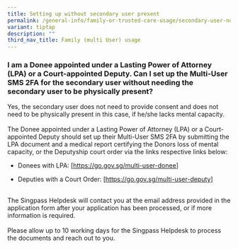 ```yaml
---
title: Setting up without secondary user present
permalink: /general-info/family-or-trusted-care-usage/secondary-user-not-present/
variant: tiptap
description: ""
third_nav_title: Family (multi User) usage
---
```

<h3>I am a Donee appointed under a Lasting Power of Attorney (LPA) or a Court-appointed Deputy. Can I set up the Multi-User SMS 2FA for the secondary user without needing the secondary user to be physically present?</h3>
<p>Yes, the secondary user does not need to provide consent and does not
need to be physically present in this case, if he/she lacks mental capacity.
<br>
<br>The Donee appointed under a Lasting Power of Attorney (LPA) or a Court-appointed
Deputy should set up their Multi-User SMS 2FA by submitting the LPA document
and a medical report certifying the Donors loss of mental capacity, or
the Deputyship court order via the links respective links below:
<br>
</p>
<ul data-tight="true" class="tight">
<li>
<p>Donees with LPA: [<a href="https://go.gov.sg/multi-user-donee" rel="noopener noreferrer nofollow" target="_blank"><u>https://go.gov.sg/multi-user-donee</u></a>]</p>
</li>
<li>
<p>Deputies with a Court Order: [<a href="https://go.gov.sg/multi-user-donee" rel="noopener noreferrer nofollow" target="_blank"><u>https://go.gov.sg/multi-user-deputy</u></a>]</p>
</li>
</ul>
<p>
<br>The Singpass Helpdesk will contact you at the email address provided in
the application form after your application has been processed, or if more
information is required.
<br>
<br>Please allow up to 10 working days for the Singpass Helpdesk to process
the documents and reach out to you.</p>
